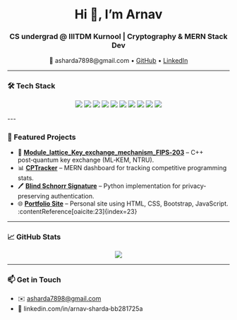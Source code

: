 
<!--
**arnav7897/arnav7897** is a ✨ _special_ ✨ repository because its `README.md` (this file) appears on your GitHub profile.

Here are some ideas to get you started:

- 🔭 I’m currently working on ...
- 🌱 I’m currently learning ...
- 👯 I’m looking to collaborate on ...
- 🤔 I’m looking for help with ...
- 💬 Ask me about ...
- 📫 How to reach me: ...
- 😄 Pronouns: ...
- ⚡ Fun fact: ...
--><h1 align="center">Hi 👋, I’m Arnav</h1>
<h3 align="center">CS undergrad @ IIITDM Kurnool | Cryptography & MERN Stack Dev</h3>

<p align="center">
  📧 asharda7898@gmail.com •
  <a href="https://github.com/arnav7897">GitHub</a> •
  <a href="https://www.linkedin.com/in/arnav-sharda-bb281725a">LinkedIn</a>
</p>

---

### 🛠 Tech Stack
<p align="center">

<img src="https://img.shields.io/badge/C%2B%2B-00599C?style=flat&logo=c%2B%2B"/>
<img src="https://img.shields.io/badge/C-000000?style=flat&logo=c"/>
<img src="https://img.shields.io/badge/Python-3776AB?style=flat&logo=python"/>
<img src="https://img.shields.io/badge/JavaScript-F7DF1E?style=flat&logo=javascript"/>
<img src="https://img.shields.io/badge/React-20232A?style=flat&logo=react&logoColor=61DAFB"/>
<img src="https://img.shields.io/badge/Node.js-339933?style=flat&logo=node.js"/>
<img src="https://img.shields.io/badge/Express.js-000000?style=flat&logo=express"/>
<img src="https://img.shields.io/badge/MongoDB-4EA94B?style=flat&logo=mongodb"/>
<img src="https://img.shields.io/badge/Docker-2496ED?style=flat&logo=docker"/>
<img src="https://img.shields.io/badge/Post‑Quantum Crypto-008080?style=flat"/>
</p>
---

### 🚀 Featured Projects
- 🔐 **[Module_lattice_Key_exchange_mechanism_FIPS‑203](https://github.com/arnav7897/Module_lattice_Key_exchange_mechanism_FIPS-203)** – C++ post‑quantum key exchange (ML‑KEM, NTRU).
- 📊 **[CPTracker](https://github.com/arnav7897/cptracker)** – MERN dashboard for tracking competitive programming stats.
- 🖊️ **[Blind Schnorr Signature](https://github.com/arnav7897/blind_schnorr_implementation)** – Python implementation for privacy-preserving authentication.
- 🌐 **[Portfolio Site](https://github.com/arnav7897/portfolio-site)** – Personal site using HTML, CSS, Bootstrap, JavaScript. :contentReference[oaicite:23]{index=23}

---

### 📈 GitHub Stats
<p align="center">
  <img src="https://github-readme-stats.vercel.app/api?username=arnav7897&show_icons=true&theme=radical" />
</p>

---

### 📫 Get in Touch
- ✉️ asharda7898@gmail.com  
- 🔗 linkedin.com/in/arnav‑sharda‑bb281725a
